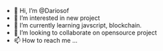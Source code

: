 - 👋 Hi, I’m @Dariosof
- 👀 I’m interested in new project
- 🌱 I’m currently learning javscript, blockchain.
- 💞️ I’m looking to collaborate on opensource project
- 📫 How to reach me ...

<!---
Dariosof/Dariosof is a ✨ special ✨ repository because its `README.md` (this file) appears on your GitHub profile.
You can click the Preview link to take a look at your changes.
--->
